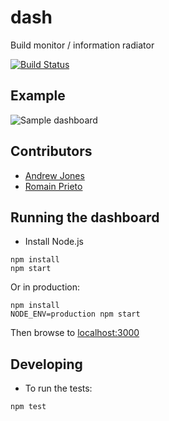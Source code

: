# dash

Build monitor / information radiator

[![Build Status](https://secure.travis-ci.org/rprieto/dash.png?branch=master)](http://travis-ci.org/rprieto/dash)

## Example

![Sample dashboard](https://raw.github.com/rprieto/dash/master/demo/screenshot1.png)

## Contributors

* [Andrew Jones](https://github.com/akjones)
* [Romain Prieto](https://github.com/rprieto)

## Running the dashboard

* Install Node.js

```
npm install
npm start
```

Or in production:
```
npm install
NODE_ENV=production npm start
```

Then browse to [localhost:3000](http://localhost:3000)

## Developing

* To run the tests:

```
npm test
```
